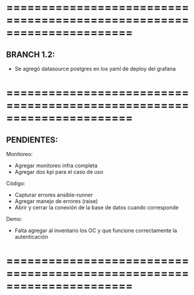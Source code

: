 ======================================================================
======================================================================

BRANCH 1.2:
-----------
- Se agregó datasource postgres en los yaml de deploy del grafana

======================================================================
======================================================================

PENDIENTES:
-----------

Monitoreo:
- Agregar monitoreo infra completa
- Agregar dos kpi para el caso de uso


Código:
- Capturar errores ansible-runner
- Agregar manejo de errores (raise)
- Abrir y cerrar la conexión de la base de datos cuando corresponde

Demo:
- Falta agregar al inventario los OC y que funcione correctamente la autenticación

======================================================================
======================================================================


